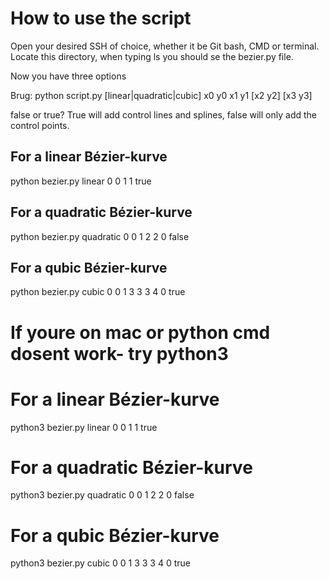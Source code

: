 # How to use the script

Open your desired SSH of choice, whether it be Git bash, CMD or terminal.
Locate this directory, when typing ls you should se the bezier.py file.

Now you have three options

Brug: python script.py [linear|quadratic|cubic] x0 y0 x1 y1 [x2 y2] [x3 y3]

false or true?
True will add control lines and splines, false will only add the control points.
## For a linear Bézier-kurve
python bezier.py linear 0 0 1 1 true

## For a quadratic Bézier-kurve
python bezier.py quadratic 0 0 1 2 2 0 false

## For a qubic Bézier-kurve
python bezier.py cubic 0 0 1 3 3 3 4 0 true

# If youre on mac or python cmd dosent work- try python3
# For a linear Bézier-kurve
python3 bezier.py linear 0 0 1 1 true

# For a quadratic Bézier-kurve
python3 bezier.py quadratic 0 0 1 2 2 0 false

# For a qubic Bézier-kurve
python3 bezier.py cubic 0 0 1 3 3 3 4 0 true